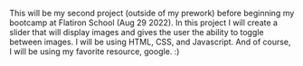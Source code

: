 This will be my second project (outside of my prework) before beginning my bootcamp at Flatiron School (Aug 29 2022). In this project I will create a slider that will display images and gives the user the ability to toggle between images. I will be using HTML, CSS, and Javascript. And of course, I will be using my favorite resource, google. :)